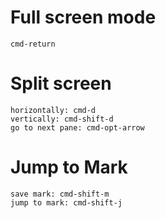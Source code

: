# Full screen mode

    cmd-return

# Split screen

    horizontally: cmd-d
    vertically: cmd-shift-d
    go to next pane: cmd-opt-arrow

# Jump to Mark

    save mark: cmd-shift-m
    jump to mark: cmd-shift-j

